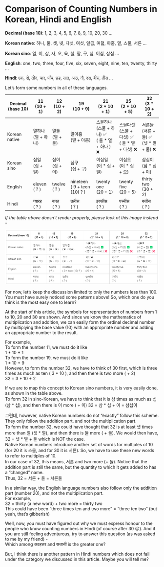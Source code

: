 # Comparison of Counting Numbers in Korean, Hindi and English

**Decimal (base 10)**: 1, 2, 3, 4, 5, 6, 7, 8, 9, 10, 20, 30 …  

**Korean native**: 하나, 둘, 셋, 넷, 다섯, 여섯, 일곱, 여덟, 아홉, 열, 스물, 서른 …  

**Korean sino**: 일, 이, 삼, 사, 오, 육, 칠, 팔, 구, 십, 이십, 삼십 …   

**English**: one, two, three, four, five, six, seven, eight, nine, ten, twenty, thirty …  

**Hindi**: एक, दो, तीन, चार, पाँच, छह, सात, आठ, नौ, दस, बीस, तीस …  


Let’s form some numbers in all of these languages.  

| Decimal (base 10) | 11<br>(10 + 1)            | 12<br>(10 + 2)    | 19<br>(10 + 9)                  | 21<br>(2 * 10 + 1)                                  | 25<br>(2 * 10 + 5)                                  | 32<br>(3 * 10 + 2)                          |
|-------------------|-----------------------|-------------------|---------------------------------|-----------------------------------------------------|-----------------------------------------------------|---------------------------------------------|
| Korean native     | 열하나<br>(열 + 하나) | 열둘<br>(열 + 둘) | 열아홉<br>(열 + 아홉)           | 스물하나<br>(스물 + 하나) ✅<br>( 둘 * 열 + 하나 ) ❌ | 스물다섯<br>(스물 + 다섯)  ✅<br>( 둘 * 열 + 다섯) ❌ | 서른둘<br>(서른 + 둘) ✅<br>(셋 * 열 + 둘) ❌ |
| Korean sino       | 십일<br>(십 + 일)     | 십이<br>(십 + 이) | 십구<br>(십 + 구)               | 이십일<br>(이 * 십 + 일)                            | 이십오<br>(이 * 십 + 오)                            | 삼십이<br>(삼 * 십 + 이)                    |
| English           | eleven<br>( ? )       | twelve<br>( ? )   | nineteen<br>( 9 + teen (10) ? ) | twenty one<br>(20 + 1)                              | twenty five<br>(20 + 5)                             | thirty two<br>(30 + 2)                      |
| Hindi             | ग्यारह<br>( ? )            | बारह<br>( ? )         | उन्नीस<br>( ? )                  | इक्कीस<br>( ? )                                      | पच्चीस<br>( ? )                                          | बत्तीस<br>( ? )                              |


*If the table above doesn't render properly, please look at this image instead* -  

![forming_numbers](./forming_numbers.png)

For now, let’s keep the discussion limited to only the numbers less than 100.  
You must have surely noticed some patterns above! So, which one do you think is the most easy one to learn?  

At the start of this article, the symbols for representation of numbers from 1 to 10, 20 and 30 are shown.
And since we know the mathematics of multiplication and addition, we can easily form the ordinal decimal number by multiplying the base value (10) with an appropriate number and adding an appropriate number to the result.  

For example,   
To form the number 11, we must do it like   
1 * 10 + 1  
To form the number 19, we must do it like   
1 * 10 + 9  
However, to form the number 32, we have to think of 30 first, which is three times as much as ten ( 3 * 10 ), and then there is two more ( + 2)  
32 = 3 * 10 + 2  


If we are to map this concept to Korean sino numbers, it is very easily done, as shown in the table above.  
To form 32 in sino-Korean, we have to think that it is 삼 times as much as 십 (삼 * 십), and then there is 이 more ( + 이)
32 = 삼 * 십 + 이 = 삼십이  

그런데, however, native Korean numbers do not “exactly” follow this scheme. They only follow the addition part, and not the multiplication part.  
To form the number 32, we could have thought that 32 is at least 셋  times more than 열 (셋 * 열), and then there is 둘 more ( + 둘).
We would then have,  
32 = 셋 * 열 + 둘 which is NOT the case.  
Native Korean numbers introduce another set of words for multiples of 10 (for 20 it is 스물, and for 30 it is 서른). So, we have to use these new words to refer to multiples of 10.  
In our case of 32, this means, 서른 and two more (+ 둘). Notice that the addition part is still the same, but the quantity to which it gets added to has a “changed” name.  
Thus, 32 = 서른 + 둘 = 서른둘  

In a similar way, the English language numbers also follow only the addition part (number 20), and not the multiplication part.  
For example,  
32 = thirty (a new word) + two more = thirty two  
This could have been “three times ten and two more” = “three ten two” (but yeah, that’s gibberish)  

Well, now, you must have figured out why we must express honour to the people who know counting numbers in Hindi (of course after 30 😉). And if you are still feeling adventurous, try to answer this question (as was asked to me by my friend) -   
Which among अठहत्तर and सत्तासी is the greater one?  

But, I think there is another pattern in Hindi numbers which does not fall under the category we discussed in this article. Maybe you will tell me?
